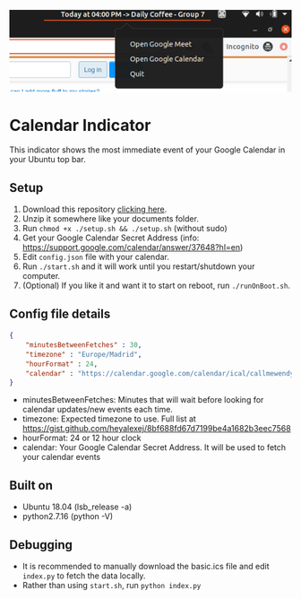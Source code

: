 ![Preview](https://raw.githubusercontent.com/tetreum/calendar-indicator/master/preview.png)

# Calendar Indicator

This indicator shows the most immediate event of your Google Calendar in your Ubuntu top bar.

## Setup

1. Download this repository [clicking here](https://github.com/tetreum/calendar-indicator/archive/master.zip).
2. Unzip it somewhere like your documents folder.
3. Run `chmod +x ./setup.sh && ./setup.sh` (without sudo)
4. Get your Google Calendar Secret Address (info: https://support.google.com/calendar/answer/37648?hl=en)
5. Edit `config.json` file with your calendar.
6. Run `./start.sh` and it will work until you restart/shutdown your computer.
7. (Optional) If you like it and want it to start on reboot, run `./runOnBoot.sh`.

## Config file details

```json
{
    "minutesBetweenFetches" : 30,
    "timezone" : "Europe/Madrid",
    "hourFormat" : 24,
    "calendar" : "https://calendar.google.com/calendar/ical/callmewendy/private-354t34t34t34t34t6/basic.ics"
}
```

- minutesBetweenFetches: Minutes that will wait before looking for calendar updates/new events each time.
- timezone: Expected timezone to use. Full list at https://gist.github.com/heyalexej/8bf688fd67d7199be4a1682b3eec7568
- hourFormat: 24 or 12 hour clock
- calendar: Your Google Calendar Secret Address. It will be used to fetch your calendar events

## Built on

- Ubuntu 18.04 (lsb_release -a)
- python2.7.16 (python -V)

## Debugging

- It is recommended to manually download the basic.ics file and edit `index.py` to fetch the data locally.
- Rather than using `start.sh`, run `python index.py`

